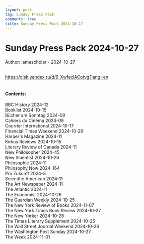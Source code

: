 ```yaml
---
layout: post
tag: Sunday Press Pack
comments: true
title: Sunday Press Pack 2024-10-27
---
```


# Sunday Press Pack 2024-10-27

Author: lamescholar - 2024-10-27
<br><br>

<https://disk.yandex.ru/d/9-XwfeclACotvg?lang=en>
<br><br>

#### Contents:

BBC History 2024-12<br>
Booklist 2024-10-15<br>
Bücher am Sonntag 2024-09<br>
Cahiers du Cinéma 2024-09<br>
Courrier International 2024-10-17<br>
Financial Times Weekend 2024-10-26<br>
Harper's Magazine 2024-11<br>
Kirkus Reviews 2024-10-15<br>
Literary Review of Canada 2024-11<br>
New Philosopher 2024-45<br>
New Scientist 2024-10-26<br>
Philosophie 2024-11<br>
Philosophy Now 2024-164<br>
Pro Zukunft 2024-3<br>
Scientific American 2024-11<br>
The Art Newspaper 2024-11<br>
The Atlantic 2024-11<br>
The Economist 2024-10-26<br>
The Guardian Weekly 2024-10-25<br>
The New York Review of Books 2024-11-07<br>
The New York Times Book Review 2024-10-27<br>
The New Yorker 2024-10-28<br>
The Times Literary Supplement 2024-10-25<br>
The Wall Street Journal Weekend 2024-10-26<br>
The Washington Post Sunday 2024-10-27<br>
The Week 2024-11-01